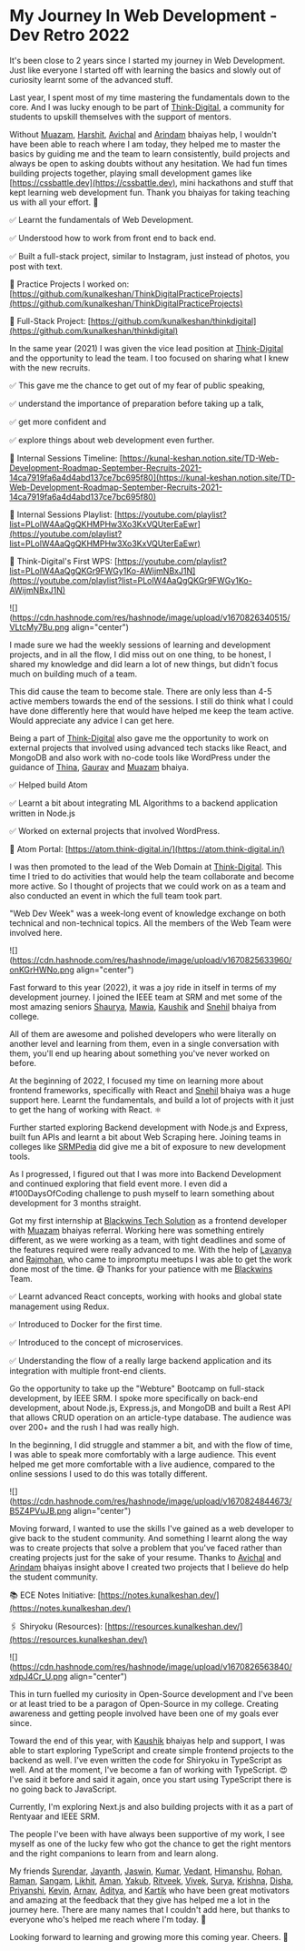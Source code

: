 # My Journey In Web Development - Dev Retro 2022

It's been close to 2 years since I started my journey in Web Development. Just like everyone I started off with learning the basics and slowly out of curiosity learnt some of the advanced stuff.

Last year, I spent most of my time mastering the fundamentals down to the core. And I was lucky enough to be part of [Think-Digital](https://www.think-digital.in/), a community for students to upskill themselves with the support of mentors.

Without [Muazam](https://www.linkedin.com/in/mohammad-muazam-129838190/), [Harshit](https://www.linkedin.com/in/harshit-raj-2000/), [Avichal](https://www.linkedin.com/in/avichal-gupta/) and [Arindam](https://www.linkedin.com/in/arindam-lahiri/) bhaiyas help, I wouldn't have been able to reach where I am today, they helped me to master the basics by guiding me and the team to learn consistently, build projects and always be open to asking doubts without any hesitation. We had fun times building projects together, playing small development games like [https://cssbattle.dev](https://cssbattle.dev), mini hackathons and stuff that kept learning web development fun. Thank you bhaiyas for taking teaching us with all your effort. 🥺

✅ Learnt the fundamentals of Web Development.

✅ Understood how to work from front end to back end.

✅ Built a full-stack project, similar to Instagram, just instead of photos, you post with text.

🔗 Practice Projects I worked on: [https://github.com/kunalkeshan/ThinkDigitalPracticeProjects](https://github.com/kunalkeshan/ThinkDigitalPracticeProjects)

🔗 Full-Stack Project: [https://github.com/kunalkeshan/thinkdigital](https://github.com/kunalkeshan/thinkdigital)

In the same year (2021) I was given the vice lead position at [Think-Digital](https://www.think-digital.in/) and the opportunity to lead the team. I too focused on sharing what I knew with the new recruits.

✅ This gave me the chance to get out of my fear of public speaking,

✅ understand the importance of preparation before taking up a talk,

✅ get more confident and

✅ explore things about web development even further.

🔗 Internal Sessions Timeline: [https://kunal-keshan.notion.site/TD-Web-Development-Roadmap-September-Recruits-2021-14ca7919fa6a4d4abd137ce7bc695f80](https://kunal-keshan.notion.site/TD-Web-Development-Roadmap-September-Recruits-2021-14ca7919fa6a4d4abd137ce7bc695f80)

🔗 Internal Sessions Playlist: [https://youtube.com/playlist?list=PLolW4AaQgQKHMPHw3Xo3KxVQUterEaEwr](https://youtube.com/playlist?list=PLolW4AaQgQKHMPHw3Xo3KxVQUterEaEwr)

🔗 Think-Digital's First WPS: [https://youtube.com/playlist?list=PLolW4AaQgQKGr9FWGy1Ko-AWijmNBxJ1N](https://youtube.com/playlist?list=PLolW4AaQgQKGr9FWGy1Ko-AWijmNBxJ1N)

![](https://cdn.hashnode.com/res/hashnode/image/upload/v1670826340515/VLtcMy7Bu.png align="center")

I made sure we had the weekly sessions of learning and development projects, and in all the flow, I did miss out on one thing, to be honest, I shared my knowledge and did learn a lot of new things, but didn't focus much on building much of a team.

This did cause the team to become stale. There are only less than 4-5 active members towards the end of the sessions. I still do think what I could have done differently here that would have helped me keep the team active. Would appreciate any advice I can get here.

Being a part of [Think-Digital](https://www.think-digital.in/) also gave me the opportunity to work on external projects that involved using advanced tech stacks like React, and MongoDB and also work with no-code tools like WordPress under the guidance of [Thina](https://gsthina.me/), [Gaurav](https://www.linkedin.com/in/gauravprasadgp/) and [Muazam](https://www.linkedin.com/in/mohammad-muazam-129838190/) bhaiya.

✅ Helped build Atom

✅ Learnt a bit about integrating ML Algorithms to a backend application written in Node.js

✅ Worked on external projects that involved WordPress.

🔗 Atom Portal: [https://atom.think-digital.in/](https://atom.think-digital.in/)

I was then promoted to the lead of the Web Domain at [Think-Digital](https://www.think-digital.in/). This time I tried to do activities that would help the team collaborate and become more active. So I thought of projects that we could work on as a team and also conducted an event in which the full team took part.

"Web Dev Week" was a week-long event of knowledge exchange on both technical and non-technical topics. All the members of the Web Team were involved here.

![](https://cdn.hashnode.com/res/hashnode/image/upload/v1670825633960/onKGrHWNo.png align="center")

Fast forward to this year (2022), it was a joy ride in itself in terms of my development journey. I joined the IEEE team at SRM and met some of the most amazing seniors [Shaurya](https://www.linkedin.com/in/shauryabhandari/), [Mawia](https://www.linkedin.com/in/maw1a/), [Kaushik](https://www.linkedin.com/in/kaushikkums/) and [Snehil](https://www.linkedin.com/in/snehilcodes/) bhaiya from college.

All of them are awesome and polished developers who were literally on another level and learning from them, even in a single conversation with them, you'll end up hearing about something you've never worked on before.

At the beginning of 2022, I focused my time on learning more about frontend frameworks, specifically with React and [Snehil](https://www.linkedin.com/in/snehilcodes/) bhaiya was a huge support here. Learnt the fundamentals, and build a lot of projects with it just to get the hang of working with React. ⚛️

Further started exploring Backend development with Node.js and Express, built fun APIs and learnt a bit about Web Scraping here. Joining teams in colleges like [SRMPedia](https://www.linkedin.com/company/srmpedia/) did give me a bit of exposure to new development tools.

As I progressed, I figured out that I was more into Backend Development and continued exploring that field event more. I even did a #100DaysOfCoding challenge to push myself to learn something about development for 3 months straight.

Got my first internship at [Blackwins Tech Solution](https://www.linkedin.com/company/blackwins-tech/) as a frontend developer with [Muazam](https://www.linkedin.com/in/mohammad-muazam-129838190/) bhaiyas referral. Working here was something entirely different, as we were working as a team, with tight deadlines and some of the features required were really advanced to me. With the help of [Lavanya](https://www.linkedin.com/in/lavanya-seetharaman-b5667a4a/) and [Rajmohan](https://www.linkedin.com/in/rajmohan-ramachandran-339b77102/), who came to impromptu meetups I was able to get the work done most of the time. 😅 Thanks for your patience with me [Blackwins](https://www.linkedin.com/company/blackwins-tech/) Team.

✅ Learnt advanced React concepts, working with hooks and global state management using Redux.

✅ Introduced to Docker for the first time.

✅ Introduced to the concept of microservices.

✅ Understanding the flow of a really large backend application and its integration with multiple front-end clients.

Go the opportunity to take up the "Webture" Bootcamp on full-stack development, by IEEE SRM. I spoke more specifically on back-end development, about Node.js, Express.js, and MongoDB and built a Rest API that allows CRUD operation on an article-type database. The audience was over 200+ and the rush I had was really high.

In the beginning, I did struggle and stammer a bit, and with the flow of time, I was able to speak more comfortably with a large audience. This event helped me get more comfortable with a live audience, compared to the online sessions I used to do this was totally different.

![](https://cdn.hashnode.com/res/hashnode/image/upload/v1670824844673/B5Z4PVuJB.png align="center")

Moving forward, I wanted to use the skills I've gained as a web developer to give back to the student community. And something I learnt along the way was to create projects that solve a problem that you've faced rather than creating projects just for the sake of your resume. Thanks to [Avichal](https://www.linkedin.com/in/avichal-gupta/) and [Arindam](https://www.linkedin.com/in/arindam-lahiri/) bhaiyas insight above I created two projects that I believe do help the student community.

📚 ECE Notes Initiative: [https://notes.kunalkeshan.dev/](https://notes.kunalkeshan.dev/)

🖇️ Shiryoku (Resources): [https://resources.kunalkeshan.dev/](https://resources.kunalkeshan.dev/)

![](https://cdn.hashnode.com/res/hashnode/image/upload/v1670826563840/xdpJ4Cr_U.png align="center")

This in turn fuelled my curiosity in Open-Source development and I've been or at least tried to be a paragon of Open-Source in my college. Creating awareness and getting people involved have been one of my goals ever since.

Toward the end of this year, with [Kaushik](https://www.linkedin.com/in/kaushikkums/) bhaiyas help and support, I was able to start exploring TypeScript and create simple frontend projects to the backend as well. I've even written the code for Shiryoku in TypeScript as well. And at the moment, I've become a fan of working with TypeScript. 😍 I've said it before and said it again, once you start using TypeScript there is no going back to JavaScript.

Currently, I'm exploring Next.js and also building projects with it as a part of Rentyaar and IEEE SRM.

The people I've been with have always been supportive of my work, I see myself as one of the lucky few who got the chance to get the right mentors and the right companions to learn from and learn along.

My friends [Surendar](https://www.linkedin.com/in/surendar-pd-b725921b1/), [Jayanth](https://www.linkedin.com/in/jayanth-srinivasan-13b07521b/), [Jaswin](https://www.linkedin.com/in/jaswin-anand-67a86123a/), [Kumar](https://www.linkedin.com/in/kumar-srivathsan-2221a7219/), [Vedant](https://www.linkedin.com/in/vedant-bhargava-252ab6200/), [Himanshu](https://www.linkedin.com/in/himanshu-thakurrr/), [Rohan](https://www.linkedin.com/in/kumarrohan9724/), [Raman](https://www.linkedin.com/in/raman-shekhawat-1013381ba/), [Sangam](https://www.linkedin.com/in/sangammishraa/), [Likhit](https://www.linkedin.com/in/ganni-likhit-396296201/), [Aman](https://www.linkedin.com/in/aman-singh-141026225/), [Yakub](https://www.linkedin.com/in/yakub-mathew-7169621b6/), [Ritveek](https://www.linkedin.com/in/ritveek-rana-095a5a1a4/), [Vivek](https://www.linkedin.com/in/gopalakrishnan-v-s-a23510206/), [Surya](https://www.linkedin.com/in/s-surya-prakash-65a28b200/), [Krishna](https://www.linkedin.com/in/krishna-chaitanya-thota-b77b0a220/), [Disha](https://www.linkedin.com/in/disha-yadav-bb5478221/), [Priyanshi](https://www.linkedin.com/in/priyanshi-pusan/), [Kevin](https://www.linkedin.com/in/itaintkevin/), [Arnav](https://www.linkedin.com/in/arnavshukla/), [Aditya](https://www.linkedin.com/in/adityacse/), and [Kartik](https://www.linkedin.com/in/imkartik/) who have been great motivators and amazing at the feedback that they give has helped me a lot in the journey here. There are many names that I couldn't add here, but thanks to everyone who's helped me reach where I'm today. 🤗

Looking forward to learning and growing more this coming year. Cheers. 🍻